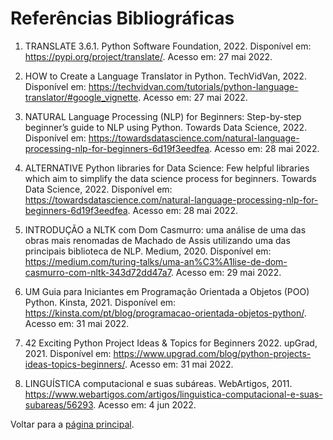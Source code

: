 # Referências Bibliográficas

1. TRANSLATE 3.6.1. Python Software Foundation, 2022. Disponível em: <https://pypi.org/project/translate/>. Acesso em: 27 mai 2022.

2. HOW to Create a Language Translator in Python. TechVidVan, 2022. Disponível em: <https://techvidvan.com/tutorials/python-language-translator/#google_vignette>. Acesso em: 27 mai 2022.

3. NATURAL Language Processing (NLP) for Beginners: Step-by-step beginner’s guide to NLP using Python. Towards Data Science, 2022. Disponível em: <https://towardsdatascience.com/natural-language-processing-nlp-for-beginners-6d19f3eedfea>. Acesso em: 28 mai 2022.

4. ALTERNATIVE Python libraries for Data Science: Few helpful libraries which aim to simplify the data science process for beginners. Towards Data Science, 2022. Disponível em: <https://towardsdatascience.com/natural-language-processing-nlp-for-beginners-6d19f3eedfea>. Acesso em: 28 mai 2022.

5. INTRODUÇÃO a NLTK com Dom Casmurro: uma análise de uma das obras mais renomadas de Machado de Assis utilizando uma das principais biblioteca de NLP. Medium, 2020. Disponível em: <https://medium.com/turing-talks/uma-an%C3%A1lise-de-dom-casmurro-com-nltk-343d72dd47a7>. Acesso em: 29 mai 2022.

6. UM Guia para Iniciantes em Programação Orientada a Objetos (POO) Python. Kinsta, 2021. Disponível em: <https://kinsta.com/pt/blog/programacao-orientada-objetos-python/>. Acesso em: 31 mai 2022.

7. 42 Exciting Python Project Ideas & Topics for Beginners 2022. upGrad, 2021. Disponível em: <https://www.upgrad.com/blog/python-projects-ideas-topics-beginners/>. Acesso em: 31 mai 2022.

8. LINGUÍSTICA computacional e suas subáreas. WebArtigos, 2011. https://www.webartigos.com/artigos/linguistica-computacional-e-suas-subareas/56293. Acesso em: 4 jun 2022.

Voltar para a [página principal](https://github.com/fppissarra/ctec).
